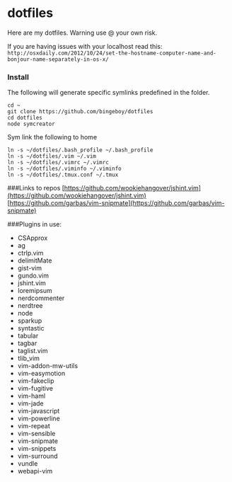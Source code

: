 dotfiles
========

Here are my dotfiles. Warning use @ your own risk.

If you are having issues with your localhost read this: `http://osxdaily.com/2012/10/24/set-the-hostname-computer-name-and-bonjour-name-separately-in-os-x/`

### Install
The following will generate specific symlinks predefined in the folder.

```
cd ~
git clone https://github.com/bingeboy/dotfiles
cd dotfiles
node symcreator
```

Sym link the following to home
```
ln -s ~/dotfiles/.bash_profile ~/.bash_profile
ln -s ~/dotfiles/.vim ~/.vim
ln -s ~/dotfiles/.vimrc ~/.vimrc
ln -s ~/dotfiles/.viminfo ~/.viminfo
ln -s ~/dotfiles/.tmux.conf ~/.tmux
```

###Links to repos
[https://github.com/wookiehangover/jshint.vim](https://github.com/wookiehangover/jshint.vim)
[https://github.com/garbas/vim-snipmate](https://github.com/garbas/vim-snipmate)



###Plugins in use:
* CSApprox
* ag
* ctrlp.vim
* delimitMate
* gist-vim
* gundo.vim
* jshint.vim
* loremipsum
* nerdcommenter
* nerdtree
* node
* sparkup
* syntastic
* tabular
* tagbar
* taglist.vim
* tlib_vim
* vim-addon-mw-utils
* vim-easymotion
* vim-fakeclip
* vim-fugitive
* vim-haml
* vim-jade
* vim-javascript
* vim-powerline
* vim-repeat
* vim-sensible
* vim-snipmate
* vim-snippets
* vim-surround
* vundle
* webapi-vim
